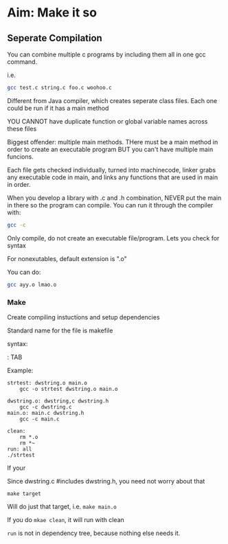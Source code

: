 # Aim: Make it so

## Seperate Compilation

You can combine multiple c programs by including them all in one gcc command.

i.e.
```bash
gcc test.c string.c foo.c woohoo.c
```

Different from Java compiler, which creates seperate class files. Each one could be run if it has a main method


YOU CANNOT have duplicate function or global variable names across these files

Biggest offender: multiple main methods. THere must be a main method in order to create an executable program BUT you can't have multiple main funcions.

Each file gets checked individually, turned into machinecode, linker grabs any executable code in main, and links any functions that are used in main in order.

When you develop a library with .c and .h combination, NEVER put the main in there so the program can compile.
You can run it through the compiler with:

```bash
gcc -c
```

Only compile, do not create an executable file/program. Lets you check for syntax

For nonexutables, default extension is ".o"

You can do:

```bash
gcc ayy.o lmao.o
```


### Make

Create compiling instuctions and setup dependencies

Standard name for the file is makefile

syntax:

<TARGET>: <DEPENDENCIES>
TAB<RULES>


Example:

```
strtest: dwstring.o main.o
    gcc -o strtest dwstring.o main.o

dwstring.o: dwstring,c dwstring.h
    gcc -c dwstring.c
main.o: main.c dwstring.h
    gcc -c main.c

clean:
    rm *.o
    rm *~
run: all
./strtest
```

If your 

Since dwstring.c #includes dwstring.h, you need not worry about that


```
make target
```
Will do  just that target, i.e. `make main.o`

If you do `mkae clean`, it will run with clean

`run` is not in dependency tree, because nothing else needs it.
